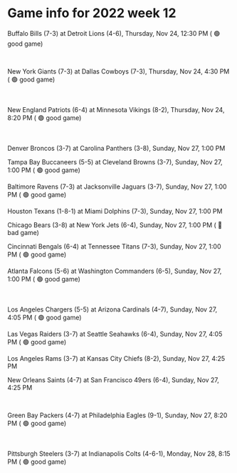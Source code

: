 # Game info for 2022 week 12

Buffalo Bills (7-3) at Detroit Lions (4-6), Thursday, Nov 24, 12:30 PM (	:green_circle: good game)


<br/>

New York Giants (7-3) at Dallas Cowboys (7-3), Thursday, Nov 24, 4:30 PM (	:green_circle: good game)


<br/>

New England Patriots (6-4) at Minnesota Vikings (8-2), Thursday, Nov 24, 8:20 PM (	:green_circle: good game)


<br/>

Denver Broncos (3-7) at Carolina Panthers (3-8), Sunday, Nov 27, 1:00 PM

Tampa Bay Buccaneers (5-5) at Cleveland Browns (3-7), Sunday, Nov 27, 1:00 PM (	:green_circle: good game)

Baltimore Ravens (7-3) at Jacksonville Jaguars (3-7), Sunday, Nov 27, 1:00 PM (	:green_circle: good game)

Houston Texans (1-8-1) at Miami Dolphins (7-3), Sunday, Nov 27, 1:00 PM

Chicago Bears (3-8) at New York Jets (6-4), Sunday, Nov 27, 1:00 PM (	:red_circle: bad game)

Cincinnati Bengals (6-4) at Tennessee Titans (7-3), Sunday, Nov 27, 1:00 PM (	:green_circle: good game)

Atlanta Falcons (5-6) at Washington Commanders (6-5), Sunday, Nov 27, 1:00 PM (	:green_circle: good game)


<br/>

Los Angeles Chargers (5-5) at Arizona Cardinals (4-7), Sunday, Nov 27, 4:05 PM (	:green_circle: good game)

Las Vegas Raiders (3-7) at Seattle Seahawks (6-4), Sunday, Nov 27, 4:05 PM (	:green_circle: good game)

Los Angeles Rams (3-7) at Kansas City Chiefs (8-2), Sunday, Nov 27, 4:25 PM

New Orleans Saints (4-7) at San Francisco 49ers (6-4), Sunday, Nov 27, 4:25 PM


<br/>

Green Bay Packers (4-7) at Philadelphia Eagles (9-1), Sunday, Nov 27, 8:20 PM (	:green_circle: good game)


<br/>

Pittsburgh Steelers (3-7) at Indianapolis Colts (4-6-1), Monday, Nov 28, 8:15 PM (	:green_circle: good game)

